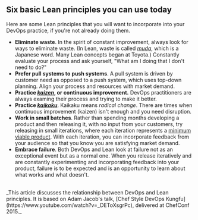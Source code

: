 ## Six basic Lean principles you can use today

Here are some Lean principles that you will want to incorporate into your DevOps practice, if you're not already doing them.

* **Eliminate waste**. In the spirit of constant improvement, always look for ways to eliminate waste. (In Lean, waste is called [_muda_](https://en.wikipedia.org/wiki/Muda_\(Japanese_term\)), which is a Japanese word. Many Lean concepts began at Toyota.) Constantly evaluate your process and ask yourself, "What am I doing that I don't need to do?"
* **Prefer pull systems to push systems**. A pull system is driven by customer need as opposed to a push system, which uses top-down planning. Align your process and resources with market demand.
* **Practice [_kaizen_](https://en.wikipedia.org/wiki/Kaizen), or continuous improvement.** DevOps practitioners are always examing their process and trying to make it better.
* **Practice [_kaikaku_](https://en.wikipedia.org/wiki/Kaikaku)**. Kaikaku means _radical change_. There are times when continuous improvement (kaizen) isn't enough and you need disruption.
* **Work in small batches**. Rather than spending months developing a product and then releasing it, with no input from your customers, try releasing in small iterations, where each iteration represents a [minimum viable product](https://en.wikipedia.org/wiki/Minimum_viable_product). With each iteration, you can incorporate feedback from your audience so that you know you are satisfying market demand.
* **Embrace failure**. Both DevOps and Lean look at failure not as an exceptional event but as a normal one. When you release iteratively and are constantly experimenting and incorporating feedback into your product, failure is to be expected and is an opportunity to learn about what works and what doesn't.

<br/>
_This article discusses the relationship between DevOps and Lean principles. It is based on Adam Jacob's talk, [Chef Style DevOps Kungfu](https://www.youtube.com/watch?v=_DEToXsgrPc), delivered at ChefConf 2015._
